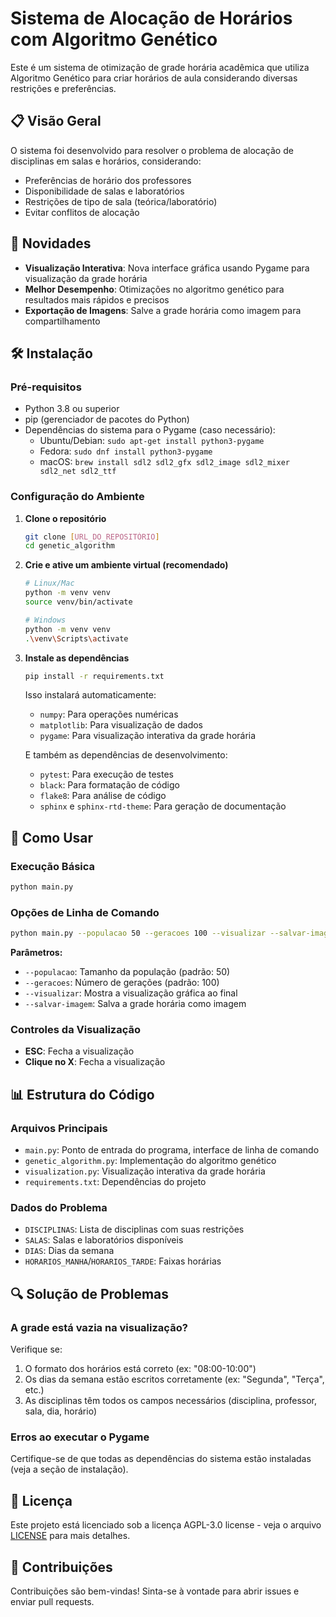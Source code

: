 # Sistema de Alocação de Horários com Algoritmo Genético

Este é um sistema de otimização de grade horária acadêmica que utiliza Algoritmo Genético para criar horários de aula considerando diversas restrições e preferências.

## 📋 Visão Geral

O sistema foi desenvolvido para resolver o problema de alocação de disciplinas em salas e horários, considerando:
- Preferências de horário dos professores
- Disponibilidade de salas e laboratórios
- Restrições de tipo de sala (teórica/laboratório)
- Evitar conflitos de alocação

## 🚀 Novidades

- **Visualização Interativa**: Nova interface gráfica usando Pygame para visualização da grade horária
- **Melhor Desempenho**: Otimizações no algoritmo genético para resultados mais rápidos e precisos
- **Exportação de Imagens**: Salve a grade horária como imagem para compartilhamento

## 🛠️ Instalação

### Pré-requisitos
- Python 3.8 ou superior
- pip (gerenciador de pacotes do Python)
- Dependências do sistema para o Pygame (caso necessário):
  - Ubuntu/Debian: `sudo apt-get install python3-pygame`
  - Fedora: `sudo dnf install python3-pygame`
  - macOS: `brew install sdl2 sdl2_gfx sdl2_image sdl2_mixer sdl2_net sdl2_ttf`

### Configuração do Ambiente

1. **Clone o repositório**
   ```bash
   git clone [URL_DO_REPOSITÓRIO]
   cd genetic_algorithm
   ```

2. **Crie e ative um ambiente virtual (recomendado)**
   ```bash
   # Linux/Mac
   python -m venv venv
   source venv/bin/activate
   
   # Windows
   python -m venv venv
   .\venv\Scripts\activate
   ```

3. **Instale as dependências**
   ```bash
   pip install -r requirements.txt
   ```
   
   Isso instalará automaticamente:
   - `numpy`: Para operações numéricas
   - `matplotlib`: Para visualização de dados
   - `pygame`: Para visualização interativa da grade horária
   
   E também as dependências de desenvolvimento:
   - `pytest`: Para execução de testes
   - `black`: Para formatação de código
   - `flake8`: Para análise de código
   - `sphinx` e `sphinx-rtd-theme`: Para geração de documentação

## 🚀 Como Usar

### Execução Básica
```bash
python main.py
```

### Opções de Linha de Comando
```bash
python main.py --populacao 50 --geracoes 100 --visualizar --salvar-imagem grade.png
```

**Parâmetros:**
- `--populacao`: Tamanho da população (padrão: 50)
- `--geracoes`: Número de gerações (padrão: 100)
- `--visualizar`: Mostra a visualização gráfica ao final
- `--salvar-imagem`: Salva a grade horária como imagem

### Controles da Visualização
- **ESC**: Fecha a visualização
- **Clique no X**: Fecha a visualização

## 📊 Estrutura do Código

### Arquivos Principais
- `main.py`: Ponto de entrada do programa, interface de linha de comando
- `genetic_algorithm.py`: Implementação do algoritmo genético
- `visualization.py`: Visualização interativa da grade horária
- `requirements.txt`: Dependências do projeto

### Dados do Problema
- `DISCIPLINAS`: Lista de disciplinas com suas restrições
- `SALAS`: Salas e laboratórios disponíveis
- `DIAS`: Dias da semana
- `HORARIOS_MANHA`/`HORARIOS_TARDE`: Faixas horárias

## 🔍 Solução de Problemas

### A grade está vazia na visualização?
Verifique se:
1. O formato dos horários está correto (ex: "08:00-10:00")
2. Os dias da semana estão escritos corretamente (ex: "Segunda", "Terça", etc.)
3. As disciplinas têm todos os campos necessários (disciplina, professor, sala, dia, horário)

### Erros ao executar o Pygame
Certifique-se de que todas as dependências do sistema estão instaladas (veja a seção de instalação).

## 📄 Licença

Este projeto está licenciado sob a licença AGPL-3.0 license - veja o arquivo [LICENSE](LICENSE) para mais detalhes.

## 👥 Contribuições

Contribuições são bem-vindas! Sinta-se à vontade para abrir issues e enviar pull requests.
